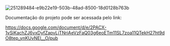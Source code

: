 
![251289484-e9b22e19-503b-48ad-8500-18d0128b763b](https://github.com/jacqueline-oliveira/fiap-techchallenge-fase03/assets/66698429/6ea1c9de-d3c9-4a87-ac94-c8e2068d97d7)

Documentação do projeto pode ser acessada pelo link:

https://docs.google.com/document/d/e/2PACX-1vSiKachZJ6vxDyfZapvLjTNriAeVzFaQ03g6eoETm11SL7zoa11QTekH27ht9dO8tep_ynKUvNEl__O/pub

